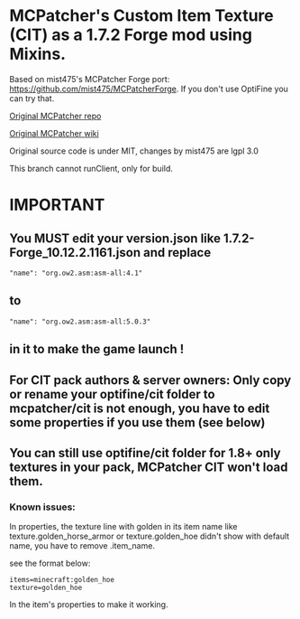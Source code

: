 # MCPatcher's Custom Item Texture (CIT) as a 1.7.2 Forge mod using Mixins.

Based on mist475's MCPatcher Forge port: https://github.com/mist475/MCPatcherForge. If you don't use OptiFine you can try that.

[Original MCPatcher repo](https://bitbucket.org/prupe/mcpatcher/src/master/)

[Original MCPatcher wiki](https://bitbucket.org/prupe/mcpatcher/wiki/Home)

Original source code is under MIT, changes by mist475 are lgpl 3.0

This branch cannot runClient, only for build.

# IMPORTANT

## You MUST edit your version.json like 1.7.2-Forge_10.12.2.1161.json and replace
```"name": "org.ow2.asm:asm-all:4.1"```
## to
```"name": "org.ow2.asm:asm-all:5.0.3"```
## in it to make the game launch !

## For CIT pack authors & server owners: Only copy or rename your optifine/cit folder to mcpatcher/cit is not enough, you have to edit some properties if you use them (see below)

## You can still use optifine/cit folder for 1.8+ only textures in your pack, MCPatcher CIT won't load them.

### Known issues:

In properties, the texture line with golden in its item name like texture.golden_horse_armor or texture.golden_hoe didn't show with default name, you have to remove .item_name.

see the format below:

```
items=minecraft:golden_hoe
texture=golden_hoe
```

In the item's properties to make it working.
